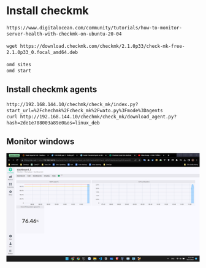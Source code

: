 # Install checkmk

    https://www.digitalocean.com/community/tutorials/how-to-monitor-server-health-with-checkmk-on-ubuntu-20-04

    wget https://download.checkmk.com/checkmk/2.1.0p33/check-mk-free-2.1.0p33_0.focal_amd64.deb

    omd sites
    omd start

## Install checkmk agents

    http://192.168.144.10/chechmk/check_mk/index.py?start_url=%2Fchechmk%2Fcheck_mk%2Fwato.py%3Fmode%3Dagents
    curl http://192.168.144.10/chechmk/check_mk/download_agent.py?hash=2de1e708003a89e0&os=linux_deb

## Monitor windows

<img src="./img/windows1.png"/>